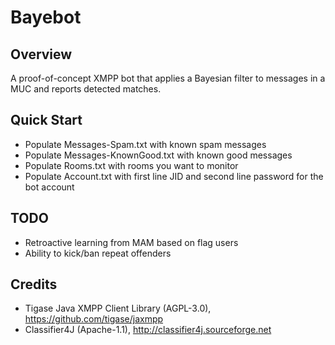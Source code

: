 Bayebot
=======

Overview
--------
A proof-of-concept XMPP bot that applies a Bayesian filter to messages in a MUC and reports detected matches.

Quick Start
-----------
- Populate Messages-Spam.txt with known spam messages
- Populate Messages-KnownGood.txt with known good messages
- Populate Rooms.txt with rooms you want to monitor
- Populate Account.txt with first line JID and second line password for the bot account

TODO
----
- Retroactive learning from MAM based on flag users
- Ability to kick/ban repeat offenders

Credits
-------
- Tigase Java XMPP Client Library (AGPL-3.0), https://github.com/tigase/jaxmpp
- Classifier4J (Apache-1.1), http://classifier4j.sourceforge.net
